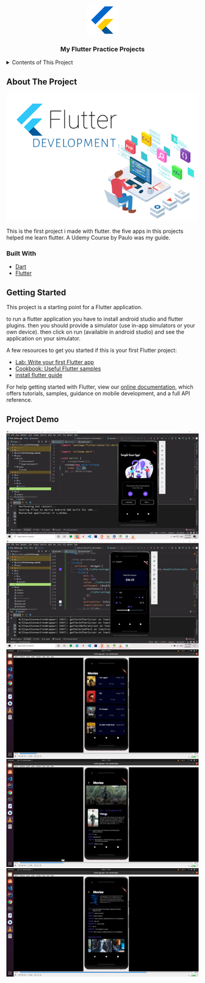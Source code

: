 <!-- PROJECT LOGO -->
<br />
<div align="center">
  <a href="https://github.com/niloufarmj/flutter-prectice">
    <img src="readme-images/logo.png" alt="Logo" width="80" height="80">
  </a>

  <h3 align="center">My Flutter Practice Projects</h3>
</div>

<!-- TABLE OF CONTENTS -->
<details>
  <summary>Contents of This Project</summary>
  <ol>
    <li>
      <a href="#about-the-project">About The Project</a>
      <ul>
        <li><a href="#built-with">Built With</a></li>
      </ul>
    </li>
    <li>
      <a href="#getting-started">Getting Started</a>
    </li>
    <li><a href="#project-demo">Demo</a></li>
  </ol>
</details>

<!-- ABOUT THE PROJECT -->
## About The Project
<div>
  <img src="readme-images/about.png" alt="about">
  <p> 
    This is the first project i made with flutter. the five apps in this projects helped me learn flutter.
    A Udemy Course by Paulo was my guide.
  </p>
</div>
  
### Built With
* [Dart](https://dart.dev/)
* [Flutter](https://flutter.dev/)


## Getting Started

This project is a starting point for a Flutter application.

to run a flutter application you have to install android studio and flutter plugins. then you should provide a simulator (use in-app simulators or your own device). then click on run (available in android studio) and see the application on your simulator.

A few resources to get you started if this is your first Flutter project:

- [Lab: Write your first Flutter app](https://flutter.dev/docs/get-started/codelab)
- [Cookbook: Useful Flutter samples](https://flutter.dev/docs/cookbook)
- [install flutter guide](https://www.tutorialspoint.com/flutter/flutter_installation.htm#:~:text=Open%20Android%20Studio.,to%20install%20the%20Dart%20plugin.)

For help getting started with Flutter, view our
[online documentation](https://flutter.dev/docs), which offers tutorials,
samples, guidance on mobile development, and a full API reference.


## Project Demo

<img src="readme-images/quiz.jpeg">
<img src="readme-images/bil.jpg">
<img src="readme-images/movie1.png">
<img src="readme-images/movie2.png">
<img src="readme-images/movie3.png">



